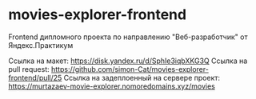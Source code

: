 # movies-explorer-frontend
Frontend дипломного проекта по направлению "Веб-разработчик" от Яндекс.Практикум

Ссылка на макет: https://disk.yandex.ru/d/SphIe3iqbXKG3Q
Ссылка на pull request: https://github.com/simon-Cat/movies-explorer-frontend/pull/25
Ссылка на задеплоенный на сервере проект: https://murtazaev-movie-explorer.nomoredomains.xyz/movies
